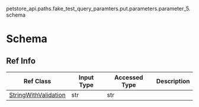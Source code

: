 petstore_api.paths.fake_test_query_paramters.put.parameters.parameter_5.schema
# Schema

## Ref Info
Ref Class | Input Type | Accessed Type | Description
--------- | ---------- | ------------- | ------------
[StringWithValidation](string_with_validation.md) | str | str |
